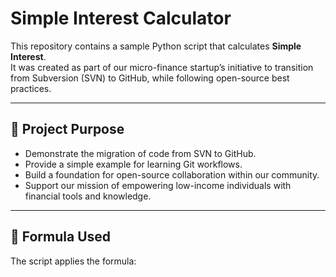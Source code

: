 # Simple Interest Calculator

This repository contains a sample Python script that calculates **Simple Interest**.  
It was created as part of our micro-finance startup’s initiative to transition from Subversion (SVN) to GitHub, while following open-source best practices.

---

## 📌 Project Purpose
- Demonstrate the migration of code from SVN to GitHub.  
- Provide a simple example for learning Git workflows.  
- Build a foundation for open-source collaboration within our community.  
- Support our mission of empowering low-income individuals with financial tools and knowledge.  

---

## 🧮 Formula Used
The script applies the formula:

